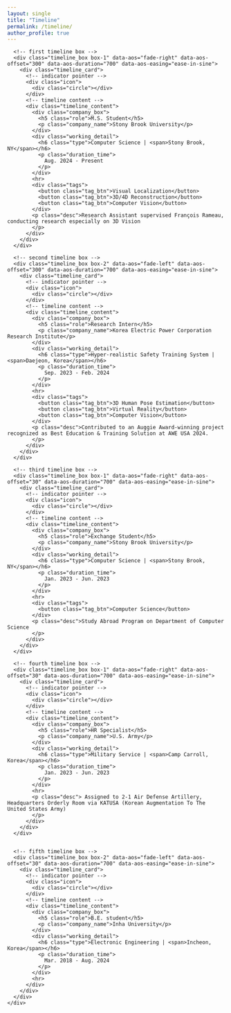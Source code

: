 ```yaml
---
layout: single
title: "Timeline"
permalink: /timeline/
author_profile: true
---
```


<div class="timeline-section">
  <div class="main">
    <div class="timeline_container">
      <!-- vertical indicator -->
      <div class="indicator_line"></div>
      
      <!-- first timeline box -->
      <div class="timeline_box box-1" data-aos="fade-right" data-aos-offset="300" data-aos-duration="700" data-aos-easing="ease-in-sine">
        <div class="timeline_card">
          <!-- indicator pointer -->
          <div class="icon">
            <div class="circle"></div>
          </div>
          <!-- timeline content -->
          <div class="timeline_content">
            <div class="company_box">
              <h5 class="role">M.S. Student</h5>
              <p class="company_name">Stony Brook University</p>
            </div>
            <div class="working_detail">
              <h6 class="type">Computer Science | <span>Stony Brook, NY</span></h6>
              <p class="duration_time">
                Aug. 2024 - Present
              </p>
            </div>
            <hr>
            <div class="tags">
              <button class="tag_btn">Visual Localization</button>
              <button class="tag_btn">3D/4D Reconstruction</button>
              <button class="tag_btn">Computer Vision</button>
            </div>
            <p class="desc">Research Assistant supervised François Rameau, conducting research especially on 3D Vision
            </p>
          </div>
        </div>
      </div>
      
      <!-- second timeline box -->
      <div class="timeline_box box-2" data-aos="fade-left" data-aos-offset="300" data-aos-duration="700" data-aos-easing="ease-in-sine">
        <div class="timeline_card">
          <!-- indicator pointer -->
          <div class="icon">
            <div class="circle"></div>
          </div>
          <!-- timeline content -->
          <div class="timeline_content">
            <div class="company_box">
              <h5 class="role">Research Intern</h5>
              <p class="company_name">Korea Electric Power Corporation Research Institute</p>
            </div>
            <div class="working_detail">
              <h6 class="type">Hyper-realistic Safety Training System | <span>Daejeon, Korea</span></h6>
              <p class="duration_time">
                Sep. 2023 - Feb. 2024
              </p>
            </div>
            <hr>
            <div class="tags">
              <button class="tag_btn">3D Human Pose Estimation</button>
              <button class="tag_btn">Virtual Reality</button>
              <button class="tag_btn">Computer Vision</button>
            </div>
            <p class="desc">Contributed to an Auggie Award-winning project recognized as Best Education & Training Solution at AWE USA 2024.
            </p>
          </div>
        </div>
      </div>
      
      <!-- third timeline box -->
      <div class="timeline_box box-1" data-aos="fade-right" data-aos-offset="30" data-aos-duration="700" data-aos-easing="ease-in-sine">
        <div class="timeline_card">
          <!-- indicator pointer -->
          <div class="icon">
            <div class="circle"></div>
          </div>
          <!-- timeline content -->
          <div class="timeline_content">
            <div class="company_box">
              <h5 class="role">Exchange Student</h5>
              <p class="company_name">Stony Brook University</p>
            </div>
            <div class="working_detail">
              <h6 class="type">Computer Science | <span>Stony Brook, NY</span></h6>
              <p class="duration_time">
                Jan. 2023 - Jun. 2023
              </p>
            </div>
            <hr>
            <div class="tags">
              <button class="tag_btn">Computer Science</button>
            </div>
            <p class="desc">Study Abroad Program on Department of Computer Science
            </p>
          </div>
        </div>
      </div>
      
      <!-- fourth timeline box -->
      <div class="timeline_box box-1" data-aos="fade-right" data-aos-offset="30" data-aos-duration="700" data-aos-easing="ease-in-sine">
        <div class="timeline_card">
          <!-- indicator pointer -->
          <div class="icon">
            <div class="circle"></div>
          </div>
          <!-- timeline content -->
          <div class="timeline_content">
            <div class="company_box">
              <h5 class="role">HR Specialist</h5>
              <p class="company_name">U.S. Army</p>
            </div>
            <div class="working_detail">
              <h6 class="type">Military Service | <span>Camp Carroll, Korea</span></h6>
              <p class="duration_time">
                Jan. 2023 - Jun. 2023
              </p>
            </div>
            <hr>
            <p class="desc"> Assigned to 2-1 Air Defense Artillery, Headquarters Orderly Room via KATUSA (Korean Augmentation To The United States Army)
            </p>
          </div>
        </div>
      </div>
      
      
      <!-- fifth timeline box -->
      <div class="timeline_box box-2" data-aos="fade-left" data-aos-offset="30" data-aos-duration="700" data-aos-easing="ease-in-sine">
        <div class="timeline_card">
          <!-- indicator pointer -->
          <div class="icon">
            <div class="circle"></div>
          </div>
          <!-- timeline content -->
          <div class="timeline_content">
            <div class="company_box">
              <h5 class="role">B.E. student</h5>
              <p class="company_name">Inha University</p>
            </div>
            <div class="working_detail">
              <h6 class="type">Electronic Engineering | <span>Incheon, Korea</span></h6>
              <p class="duration_time">
                Mar. 2018 - Aug. 2024
              </p>
            </div>
            <hr>
          </div>
        </div>
      </div>
    </div>
  </div>
</div>
